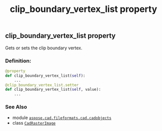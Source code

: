 ﻿---
title: clip_boundary_vertex_list property
second_title: Aspose.CAD for Python via .NET API References
description: 
type: docs
weight: 140
url: /python-net/aspose.cad.fileformats.cad.cadobjects/cadrasterimage/clip_boundary_vertex_list/
is_root: false
---

## clip_boundary_vertex_list property


Gets or sets the clip boundary vertex.
### Definition:
```python
@property
def clip_boundary_vertex_list(self):
    ...
@clip_boundary_vertex_list.setter
def clip_boundary_vertex_list(self, value):
    ...
```

### See Also
* module [`aspose.cad.fileformats.cad.cadobjects`](../../)
* class [`CadRasterImage`](/cad/python-net/aspose.cad.fileformats.cad.cadobjects/cadrasterimage)
